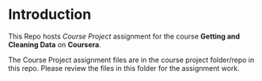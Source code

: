 Introduction
============

This Repo hosts *Course Project* assignment for the course **Getting and Cleaning Data** on **Coursera**. 

The Course Project assignment files are in the course project folder/repo in this repo. Please review
the files in this folder for the assignment work.
